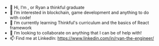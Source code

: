 - 👋 Hi, I’m , or Ryan a thinkful graduate
- 👀 I’m interested in blockchain, game development and anything to do with code!
- 🌱 I’m currently learning Thinkful's curriculum and the basics of React framework
- 💞️ I’m looking to collaborate on anything that I can be of help with!
- 📫 Find me at LinkedIn: https://www.linkedin.com/in/ryan-the-engineer/

<!---
 is a ✨ special ✨ repository because its `README.md` (this file) appears on your GitHub profile.
You can click the Preview link to take a look at your changes.
--->
